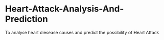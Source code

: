 # Heart-Attack-Analysis-And-Prediction
To analyse heart diesease causes and predict the possibility of Heart Attack
